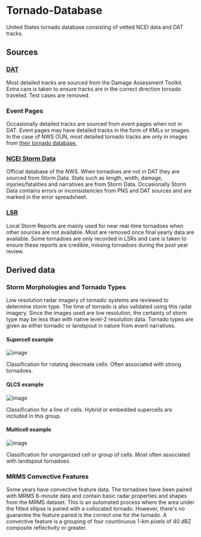 # Tornado-Database
United States tornado database consisting of vetted NCEI data and DAT tracks.

## Sources
### [DAT](https://apps.dat.noaa.gov/stormdamage/damageviewer/#)
Most detailed tracks are sourced from the Damage Assessment Toolkit. Extra care is taken to ensure tracks are in the correct direction tornado traveled. Test cases are removed.

### Event Pages
Occasionally detailed tracks are sourced from event pages when not in DAT. Event pages may have detailed tracks in the form of KMLs or images. In the case of NWS OUN, most detailed tornado tracks are only in images from [their tornado database.](https://www.weather.gov/oun/tornadodata)

### [NCEI Storm Data](https://www.ncdc.noaa.gov/stormevents/)
Official database of the NWS. When tornadoes are not in DAT they are sourced from Storm Data. Stats such as length, width, damage, injuries/fatalities and narratives are from Storm Data. Occasionally Storm Data contains errors or inconsistencies from PNS and DAT sources and are marked in the error spreadsheet.

### [LSR](https://www.spc.noaa.gov/climo/reports/)
Local Storm Reports are mainly used for near real-time tornadoes when other sources are not available. Most are removed once final yearly data are available. Some tornadoes are only recorded in LSRs and care is taken to ensure these reports are credible, missing tornadoes during the post year review.

## Derived data
### Storm Morphologies and Tornado Types
Low resolution radar imagery of tornadic systems are reviewed to determine storm type. The time of tornado is also validated using this radar imagery. Since the images used are low resolution, the certainty of storm type may be less than with native level-2 resolution data. Tornado types are given as either tornadic or landspout in nature from event narratives.
#### Supercell example
![image](https://github.com/RavenV-tiff/Tornado-Database/assets/60206946/0b546b52-6f74-40bc-aad0-9417023ce5bf)

Classification for rotating descreate cells. Often associated with strong tornadoes.

#### QLCS example
![image](https://github.com/RavenV-tiff/Tornado-Database/assets/60206946/c3e1dc94-6c36-41d6-9dd1-9bc1eb874eb1)

Classification for a line of cells. Hybrid or embedded supercells are included in this group.

#### Multicell example
![image](https://github.com/RavenV-tiff/Tornado-Database/assets/60206946/6cee888e-f666-47ef-b302-7117ebc114ad)

Classification for unorganized cell or group of cells. Most often associated with landspout tornadoes.

### MRMS Convective Features
Some years have convective feature data. The tornadoes have been paired with MRMS 6-minute data and contain basic radar properties and shapes from the MRMS dataset. This is an automated process where the area under the fitted ellipse is paired with a collocated tornado. However, there's no guarantee the feature paired is the correct one for the tornado. A convective feature is a grouping of four countinuous 1-km pixels of 40 dBZ composite reflectivity or greater.
